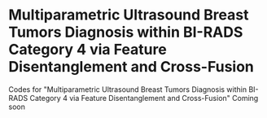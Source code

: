 # Multiparametric Ultrasound Breast Tumors  Diagnosis within BI-RADS Category 4 via  Feature Disentanglement and Cross-Fusion
Codes for "Multiparametric Ultrasound Breast Tumors  Diagnosis within BI-RADS Category 4 via  Feature Disentanglement and Cross-Fusion"
Coming soon
